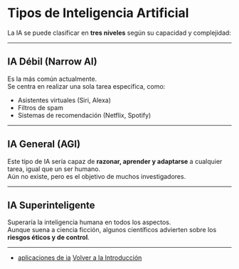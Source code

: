 # Tipos de Inteligencia Artificial

La IA se puede clasificar en **tres niveles** según su capacidad y complejidad:

---

## IA Débil (Narrow AI)
Es la más común actualmente.  
Se centra en realizar una sola tarea específica, como:
- Asistentes virtuales (Siri, Alexa)
- Filtros de spam
- Sistemas de recomendación (Netflix, Spotify)

---

## IA General (AGI)
Este tipo de IA sería capaz de **razonar, aprender y adaptarse** a cualquier tarea, igual que un ser humano.  
Aún no existe, pero es el objetivo de muchos investigadores.

---

## IA Superinteligente
Superaría la inteligencia humana en todos los aspectos.  
Aunque suena a ciencia ficción, algunos científicos advierten sobre los **riesgos éticos y de control**.

---
- [aplicaciones de ia](aplicaciones-de-ia.md)
[ Volver a la Introducción](README.md)
